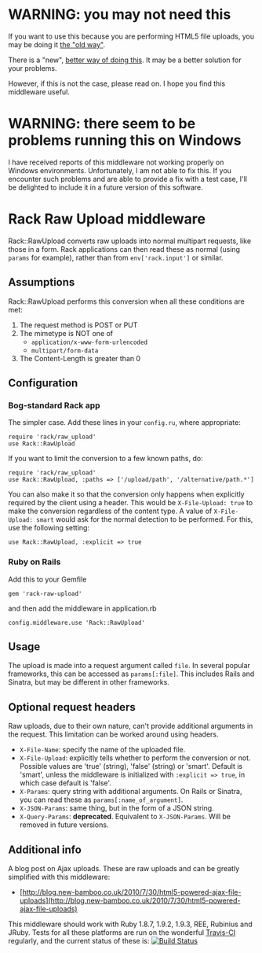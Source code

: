 # WARNING: you may not need this

If you want to use this because you are performing HTML5 file uploads, you may be doing it [the "old way"](http://blog.new-bamboo.co.uk/2010/7/30/html5-powered-ajax-file-uploads).

There is a "new", [better way of doing this](http://blog.new-bamboo.co.uk/2012/01/10/ridiculously-simple-ajax-uploads-with-formdata). It may be a better solution for your problems.

However, if this is not the case, please read on. I hope you find this middleware useful.

# WARNING: there seem to be problems running this on Windows

I have received reports of this middleware not working properly on Windows environments. Unfortunately, I am not able to fix this. If you encounter such problems and are able to provide a fix with a test case, I'll be delighted to include it in a future version of this software.

# Rack Raw Upload middleware

Rack::RawUpload converts raw uploads into normal multipart requests, like those in a form. Rack applications can then read these as normal (using `params` for example), rather than from `env['rack.input']` or similar.

## Assumptions

Rack::RawUpload performs this conversion when all these conditions are met:

1. The request method is POST or PUT
2. The mimetype is NOT one of
    * `application/x-www-form-urlencoded`
    * `multipart/form-data`
3. The Content-Length is greater than 0

## Configuration

### Bog-standard Rack app

The simpler case. Add these lines in your `config.ru`, where appropriate:

    require 'rack/raw_upload'
    use Rack::RawUpload

If you want to limit the conversion to a few known paths, do:

    require 'rack/raw_upload'
    use Rack::RawUpload, :paths => ['/upload/path', '/alternative/path.*']

You can also make it so that the conversion only happens when explicitly required by the client using a header. This would be `X-File-Upload: true` to make the conversion regardless of the content type. A value of `X-File-Upload: smart` would ask for the normal detection to be performed. For this, use the following setting:

    use Rack::RawUpload, :explicit => true

### Ruby on Rails

Add this to your Gemfile

    gem 'rack-raw-upload'

and then add the middleware in application.rb

    config.middleware.use 'Rack::RawUpload'


## Usage

The upload is made into a request argument called `file`. In several popular frameworks, this can be accessed as `params[:file]`. This includes Rails and Sinatra, but may be different in other frameworks.


## Optional request headers

Raw uploads, due to their own nature, can't provide additional arguments in the request. This limitation can be worked around using headers.

* `X-File-Name`: specify the name of the uploaded file.
* `X-File-Upload`: explicitly tells whether to perform the conversion or not. Possible values are 'true' (string), 'false' (string) or 'smart'. Default is 'smart', unless the middleware is initialized with `:explicit => true`, in which case default is 'false'.
* `X-Params`: query string with additional arguments. On Rails or Sinatra, you can read these as `params[:name_of_argument]`.
* `X-JSON-Params`: same thing, but in the form of a JSON string.
* `X-Query-Params`: **deprecated**. Equivalent to `X-JSON-Params`. Will be removed in future versions.


## Additional info

A blog post on Ajax uploads. These are raw uploads and can be greatly simplified with this middleware:

* [http://blog.new-bamboo.co.uk/2010/7/30/html5-powered-ajax-file-uploads](http://blog.new-bamboo.co.uk/2010/7/30/html5-powered-ajax-file-uploads)

This middleware should work with Ruby 1.8.7, 1.9.2, 1.9.3, REE, Rubinius and JRuby. Tests for all these platforms are run on the wonderful [Travis-CI](http://travis-ci.org/) regularly, and the current status of these is: [![Build Status](https://api.travis-ci.org/newbamboo/rack-raw-upload.png)](http://travis-ci.org/newbamboo/rack-raw-upload)
